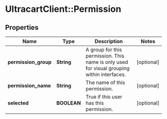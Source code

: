# UltracartClient::Permission

## Properties
Name | Type | Description | Notes
------------ | ------------- | ------------- | -------------
**permission_group** | **String** | A group for this permission.  This name is only used for visual grouping within interfaces. | [optional] 
**permission_name** | **String** | The name of this permission. | [optional] 
**selected** | **BOOLEAN** | True if this user has this permission. | [optional] 


